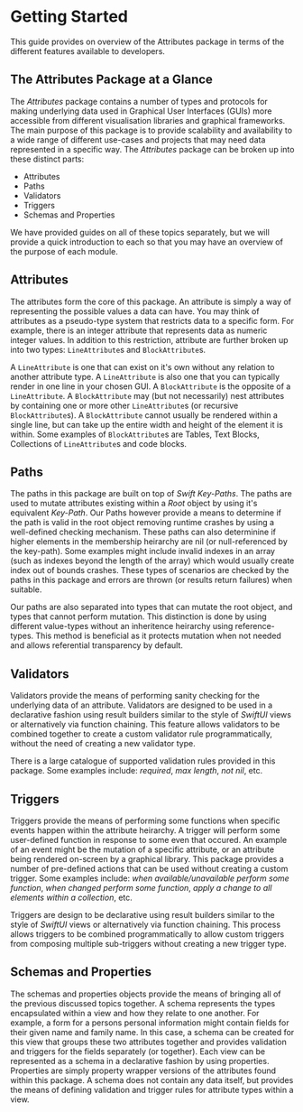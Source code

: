 # Getting Started

This guide provides on overview of the Attributes package in terms of the different features available
to developers.

## The Attributes Package at a Glance

The *Attributes* package contains a number of types and protocols for making underlying data used in Graphical User
Interfaces (GUIs) more accessible from different visualisation libraries and graphical frameworks. The main purpose
of this package is to provide scalability and availability to a wide range of different use-cases and projects that may
need data represented in a specific way. The *Attributes* package can be broken up into these distinct parts:

- Attributes
- Paths
- Validators
- Triggers
- Schemas and Properties

We have provided guides on all of these topics separately, but we will provide a quick introduction to each so that you may
have an overview of the purpose of each module.

## Attributes

The attributes form the core of this package. An attribute is simply a way of representing the possible values a data can have.
You may think of attributes as a pseudo-type system that restricts data to a specific form. For example, there is an integer
attribute that represents data as numeric integer values. In addition to this restriction, attribute are further broken up into
two types: ``LineAttribute``s and ``BlockAttribute``s.

A ``LineAttribute`` is one that can exist on it's own without any relation to another attribute type. A ``LineAttribute`` is
also one that you can typically render in one line in your chosen GUI. A ``BlockAttribute`` is the opposite of a ``LineAttribute``.
A ``BlockAttribute`` may (but not necessarily) nest attributes by containing one or more other ``LineAttribute``s (or recursive ``BlockAttribute``s).
A ``BlockAttribute`` cannot usually be rendered within a single line, but can take up the entire width and height of the element it is
within. Some examples of ``BlockAttribute``s are Tables, Text Blocks, Collections of ``LineAttribute``s and code blocks.

## Paths

The paths in this package are built on top of *Swift Key-Paths*. The paths are used to mutate attributes existing within a *Root* object
by using it's equivalent *Key-Path*. Our Paths however provide a means to determine if the path is valid in the root object removing runtime
crashes by using a well-defined checking mechanism. These paths can also determinine if higher elements in the membership heirarchy are
nil (or null-referenced by the key-path). Some examples might include invalid indexes in an array (such as indexes beyond the length of
the array) which would usually create index out of bounds crashes. These types of scenarios are checked by the paths in this package
and errors are thrown (or results return failures) when suitable.

Our paths are also separated into types that can mutate the root object, and types that cannot perform mutation. This distinction
is done by using different value-types without an inheritence heirarchy using reference-types. This method is beneficial as it
protects mutation when not needed and allows referential transparency by default.

## Validators

Validators provide the means of performing sanity checking for the underlying data of an attribute. Validators are designed to
be used in a declarative fashion using result builders similar to the style of *SwiftUI* views or alternatively via function chaining.
This feature allows validators to be combined together to create a custom validator rule programmatically, without the need of creating
a new validator type.

There is a large catalogue of supported validation rules provided in this package. Some examples include: *required*, *max length*,
*not nil*, etc.

## Triggers

Triggers provide the means of performing some functions when specific events happen within the attribute heirarchy. A trigger will perform
some user-defined function in response to some even that occured. An example of an event might be the mutation of a specific attribute, or
an attribute being rendered on-screen by a graphical library. This package provides a number of pre-defined actions that can be used without
creating a custom trigger. Some examples include: *when available/unavailable perform some function*, *when changed perform some function*,
*apply a change to all elements within a collection*, etc.

Triggers are design to be declarative using result builders similar to the style of *SwiftUI* views or alternatively via function chaining. This
process allows triggers to be combined programmatically to allow custom triggers from composing multiple sub-triggers without creating
a new trigger type.

## Schemas and Properties

The schemas and properties objects provide the means of bringing all of the previous discussed topics together. A schema represents the types
encapsulated within a view and how they relate to one another. For example, a form for a persons personal information might contain fields
for their given name and family name. In this case, a schema can be created for this view that groups these two attributes together and provides
validation and triggers for the fields separately (or together). Each view can be represented as a schema in a declarative fashion by using
properties. Properties are simply property wrapper versions of the attributes found within this package. A schema does not contain any data
itself, but provides the means of defining validation and trigger rules for attribute types within a view.
